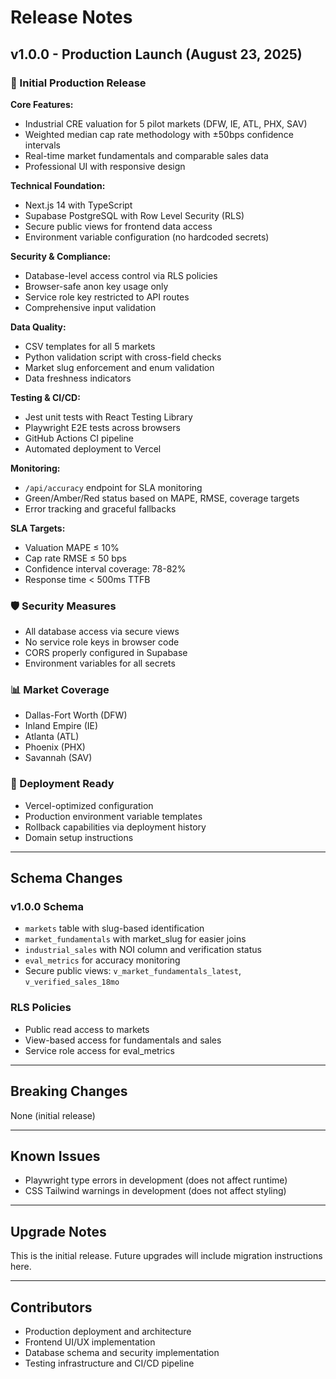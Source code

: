 # Release Notes

## v1.0.0 - Production Launch (August 23, 2025)

### 🎉 Initial Production Release

**Core Features:**
- Industrial CRE valuation for 5 pilot markets (DFW, IE, ATL, PHX, SAV)
- Weighted median cap rate methodology with ±50bps confidence intervals
- Real-time market fundamentals and comparable sales data
- Professional UI with responsive design

**Technical Foundation:**
- Next.js 14 with TypeScript
- Supabase PostgreSQL with Row Level Security (RLS)
- Secure public views for frontend data access
- Environment variable configuration (no hardcoded secrets)

**Security & Compliance:**
- Database-level access control via RLS policies
- Browser-safe anon key usage only
- Service role key restricted to API routes
- Comprehensive input validation

**Data Quality:**
- CSV templates for all 5 markets
- Python validation script with cross-field checks
- Market slug enforcement and enum validation
- Data freshness indicators

**Testing & CI/CD:**
- Jest unit tests with React Testing Library
- Playwright E2E tests across browsers
- GitHub Actions CI pipeline
- Automated deployment to Vercel

**Monitoring:**
- `/api/accuracy` endpoint for SLA monitoring
- Green/Amber/Red status based on MAPE, RMSE, coverage targets
- Error tracking and graceful fallbacks

**SLA Targets:**
- Valuation MAPE ≤ 10%
- Cap rate RMSE ≤ 50 bps
- Confidence interval coverage: 78-82%
- Response time < 500ms TTFB

### 🛡️ Security Measures
- All database access via secure views
- No service role keys in browser code
- CORS properly configured in Supabase
- Environment variables for all secrets

### 📊 Market Coverage
- Dallas-Fort Worth (DFW)
- Inland Empire (IE)  
- Atlanta (ATL)
- Phoenix (PHX)
- Savannah (SAV)

### 🚀 Deployment Ready
- Vercel-optimized configuration
- Production environment variable templates
- Rollback capabilities via deployment history
- Domain setup instructions

---

## Schema Changes

### v1.0.0 Schema
- `markets` table with slug-based identification
- `market_fundamentals` with market_slug for easier joins
- `industrial_sales` with NOI column and verification status
- `eval_metrics` for accuracy monitoring
- Secure public views: `v_market_fundamentals_latest`, `v_verified_sales_18mo`

### RLS Policies
- Public read access to markets
- View-based access for fundamentals and sales
- Service role access for eval_metrics

---

## Breaking Changes
None (initial release)

---

## Known Issues
- Playwright type errors in development (does not affect runtime)
- CSS Tailwind warnings in development (does not affect styling)

---

## Upgrade Notes
This is the initial release. Future upgrades will include migration instructions here.

---

## Contributors
- Production deployment and architecture
- Frontend UI/UX implementation  
- Database schema and security implementation
- Testing infrastructure and CI/CD pipeline

